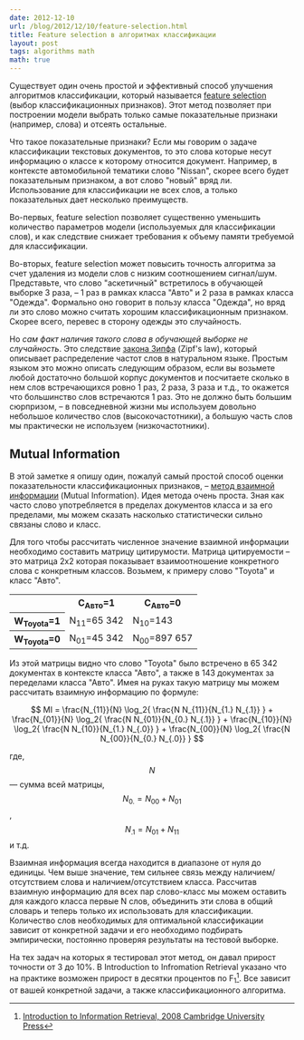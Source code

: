 ```yaml
---
date: 2012-12-10
url: /blog/2012/12/10/feature-selection.html
title: Feature selection в алгоритмах классификации
layout: post
tags: algorithms math
math: true
---
```


Существует один очень простой и эффективный способ улучшения алгоритмов классификации, который называется [feature selection][ref-fs] (выбор классификационных признаков). Этот метод позволяет при построении модели выбрать только самые показательные признаки (например, слова) и отсеять остальные.

<!-- excerpt -->

Что такое показательные признаки? Если мы говорим о задаче классификации текстовых документов, то это слова которые несут информацию о классе к которому относится документ. Например, в контексте автомобильной тематики слово "Nissan", скорее всего будет показательным признаком, а вот слово "новый" вряд ли. Использование для классификации не всех слов, а только показательных дает несколько преимуществ.

Во-первых, feature selection позволяет существенно уменьшить количество параметров модели (используемых для классификации слов), и как следствие снижает требования к объему памяти требуемой для классификации.

Во-вторых, feature selection может повысить точность алгоритма за счет удаления из модели слов с низким соотношением сигнал/шум. Представьте, что слово "аскетичный" встретилось в обучающей выборке 3 раза, – 1 раз в рамках класса "Авто" и 2 раза в рамках класса "Одежда". Формально оно говорит в пользу класса "Одежда", но вряд ли это слово можно считать хорошим классификационным признаком. Скорее всего, перевес в сторону одежды это случайность.

Но _сам факт наличия такого слова в обучающей выборке не случайность_. Это следствие [закона Зипфа][ref-zipf's-law] (Zipf's law), который описывает распределение частот слов в натуральном языке. Простым языком это можно описать следующим образом, если вы возьмете любой достаточно большой корпус документов и посчитаете сколько в нем слов встречающихся ровно 1 раз, 2 раза, 3 раза и т.д., то окажется что большинство слов встречаются 1 раз. Это не должно быть большим сюрпризом, – в повседневной жизни мы используем довольно небольшое количество слов (высокочастотники), а большую часть слов мы практически не используем (низкочастотники).

## Mutual Information

В этой заметке я опишу один, пожалуй самый простой способ оценки показательности классификационных признаков, – [метод взаимной информации][ref-mi] (Mutual Information). Идея метода очень проста. Зная как часто слово употребляется в пределах документов класса и за его пределами, мы можем сказать насколько статистически сильно связаны слово и класс.

Для того чтобы рассчитать численное значение взаимной информации необходимо составить матрицу цитирумости. Матрица цитируемости – это матрица 2x2 которая показывает взаимоотношение конкретного слова с конкретным классов. Возьмем, к примеру слово "Toyota" и класс "Авто".

<table align="center">
	<tr>
		<th></th>
		<th>C<sub>Авто</sub>=1</th>
		<th>C<sub>Авто</sub>=0</th>
	</tr>
	<tr>
		<th>W<sub>Toyota</sub>=1</th>
		<td>N<sub>11</sub>=65 342</td>
		<td>N<sub>10</sub>=143</td>
	</tr>
	<tr>
		<th>W<sub>Toyota</sub>=0</th>
		<td>N<sub>01</sub>=45 342</td>
		<td>N<sub>00</sub>=897 657</td>
	</tr>
</table>

Из этой матрицы видно что слово "Toyota" было встречено в 65 342 документах в контексте класса "Авто", а также в 143 документах за переделами класса "Авто". Имея на руках такую матрицу мы можем рассчитать взаимную информацию по формуле:

$$ MI =
\frac{N_{11}}{N} \log_2{ \frac{N N_{11}}{N_{1.} N_{.1}} } +
\frac{N_{01}}{N} \log_2{ \frac{N N_{01}}{N_{0.} N_{.1}} } + 
\frac{N_{10}}{N} \log_2{ \frac{N N_{10}}{N_{1.} N_{.0}} } +
\frac{N_{00}}{N} \log_2{ \frac{N N_{00}}{N_{0.} N_{.0}} } $$

где, $$ N $$ — сумма всей матрицы, $$ N_{0.} = N_{00} + N_{01} $$, $$ N_{.1} = N_{01} + N_{11} $$ и т.д.

Взаимная информация всегда находится в диапазоне от нуля до единицы. Чем выше значение, тем сильнее связь между наличием/отсутствием слова и наличием/отсутствием класса. Рассчитав взаимную информацию для всех пар слово-класс мы можем оставить для каждого класса первые N слов, объединить эти слова в общий словарь и теперь только их использовать для классификации. Количество слов необходимых для оптимальной классификации зависит от конкретной задачи и его необходимо подбирать эмпирически, постоянно проверяя результаты на тестовой выборке.

На тех задач на которых я тестировал этот метод, он давал прирост точности от 3 до 10%. В Introduction to Infromation Retrieval указано что на практике возможен прирост в десятки процентов по F<sub>1</sub>[^ref-mi-performance]. Все зависит от вашей конкретной задачи, а также классификационного алгоритма.

[ref-fs]: http://en.wikipedia.org/wiki/Feature_selection
[ref-zipf's-law]: http://ru.wikipedia.org/wiki/Закон_Ципфа
[ref-mi]: http://nlp.stanford.edu/IR-book/html/htmledition/mutual-information-1.html
[^ref-mi-performance]: [Introduction to Information Retrieval, 2008 Cambridge University Press](http://nlp.stanford.edu/IR-book/html/htmledition/mutual-information-1.html#fig:mccallum)

